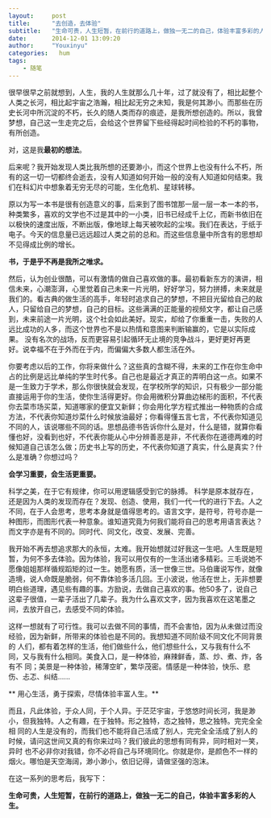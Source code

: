 ```yaml
---
layout:     post
title:      "去创造，去体验"
subtitle:   "生命可贵，人生短暂，在前行的道路上，做独一无二的自己，体验丰富多彩的人生"
date:       2014-12-01 13:09:20
author:     "Youxinyu"
categories:   hum
tags:
    - 随笔
---
```

很早很早之前就想到，人生，我的人生就那么几十年，过了就没有了，相比起整个人类之长河，相比起宇宙之浩瀚，相比起无穷之未知，我是何其渺小。而那些在历史长河中所沉淀的不朽，长久的随人类而存的痕迹，是我所想创造的。所以，我曾梦想，自己这一生走完之后，会给这个世界留下些经得起时间检验的不朽的事物，有所创造。
 
​对，这是我**最初的想法**。

后来呢​？我开始发现人类比我所想的还要渺小，而这个世界上也没有什么不朽，所有的这一切一切都终会逝去，没有人知道如何开始一般的没有人知道如何结束。我们在科幻片中想象着无穷无尽的可能，生化危机、星球转移。

原以为写一本书是很有创造意义的事，后来到了图书馆那一层一层一本一本的书，种类繁多，喜欢的文学也不过是其中的一小类，旧书已经成千上亿，而新书依旧在以极快的速度出版，不断出版，像地球上每天被吹起的尘埃。​我们在表达，于纸于电子。今天的信息量已远远超过人类之前的总和。而这些信息量中所含有的思想却不见得成比例的增长。

**书，于是乎不再是我所之唯求。**

 然后，认为创业很酷，可以有激情的做自己喜欢做的事。最初看新东方的演讲，相信未来，心潮澎湃，心里觉着自己未来一片光明，好好学习，努力拼搏，未来就是我们的。看古典的做生活的高手，年轻时追求自己的梦想，不把目光留给自己的敌人，只留给自己的梦想，自己的目标。这些满满的正能量的视频文字，都让自己感到，未来前途一片光明，这个社会如此美好。现实，却给了你重重一击，失败的人远比成功的人多，而这个世界也不是以热情和意图来判断输赢的，它是以实际成果。 没有名次的战场，反而更容易引起循环无止境的竞争战斗，更好更好再更好。说幸福不在于外而在于内，而偏偏大多数人都生活在外。

你要考虑以后的工作，你将来做什么？​这些真的含糊不得，未来的工作在你生命中占的比例是远比单纯的学生时代多。自己也是最近才真正的弄明白这一点。如果不是一生致力于学术，那么你很快就会发现，在学校所学的知识，只有极少一部分能直接运用于你的生活，使你生活得更好。你会用微积分算曲边梯形的面积，不代表你去菜市场买菜，知道哪家的便宜又新鲜；你会用化学方程式推出一种物质的合成方法，不代表你知道炒菜什么时候放油最好；你看得懂五言七言，不代表你知道见不同的人，该说哪些不同的话。思想品德书告诉你什么是对，什么是错，就算你看懂也好，没看到也好，不代表你能从心中分辨善恶是非，不代表你在道德两难的时候知道自己该怎么做；历史书上写的历史，不代表你知道了真实，什么是真实？什么是准确？你想过吗？

 **会学习重要，会生活更重要。**

科学之美，在于它有规律，你可以用逻辑感受到它的脉搏​。
科学是原本就存在，还是因为人类的发现而存在？发现、创造、使用，我们一代一代的进行下去。人之不同，在于人会思考，思考本身就是值得思考的。语言文字，是符号，符号亦是一种图形，而图形代表一种意象。谁知道究竟为何我们能将自己的思考用语言表达？而文字亦是有不同的。同时代、同文化，改变、发展、完善。

我开始不再去想追求那大的永恒，太难。我开始想就过好我这一生吧。人生既是短暂，为何不多去体验。因为体验，我可以用仅有的一生活出诸多精彩。三毛说她不愿像姐姐那样循规蹈矩的过一生。她愿有质，活一世像三世。马伯庸说写作，就像造境，说人命既是脆弱，何不靠体验多活几回。王小波说，他活在世上，无非想要明白些道理，遇见些有趣的事。方励说，去做自己喜欢的事。他50多了，说自己这辈子很值，一辈子活出了几辈子。我为什么喜欢文字，因为我喜欢在这笔墨之间，去放开自己，去感受不同的体验。

  这样一想就有了可行性。我可以去做不同的事情，而不会害怕，因为从未做过而没经验，因为新鲜，所带来的体验也是不同的。我想知道不同阶级不同文化不同背景的 人们，都有着怎样的生活，他们做些什么，他们想些什么，又与我有什么不同，又与我有什么相同​。美食入口，是一种体验，麻辣鲜香，蒸、炒、煮、炸，各有不 同；美景是一种体验，稀薄空旷，繁华茂密。情感是一种体验，快乐、悲伤、忐忑、纠结......
  

** 用心生活，勇于探索，尽情体验丰富人生。**


 而且，凡此体验，于众人​同，于个人异。于茫茫宇宙，于悠悠时间长河，我是渺小，但我独特。人之有趣，在于独特。形之独特，态之独特，思之独特。完完全全相 同的人生是没有的，而我们也不能将自己活成了别人，完完全全活成了别人的时候，请问这世间又真的有你来过吗？我们彼此的思想有同有异，同时相对一笑，异时 也不必非你对我错，你不必将自己与环境同化。你就是你，是颜色不一样的烟火。哪怕是天空海阔，渺小渺小，依旧记得，请做坚强的泡沫。

在这一系列的思考后，我写下：

**生命可贵，人生短暂，在前行的道路上，做独一无二的自己，体验丰富多彩的人生。​**
